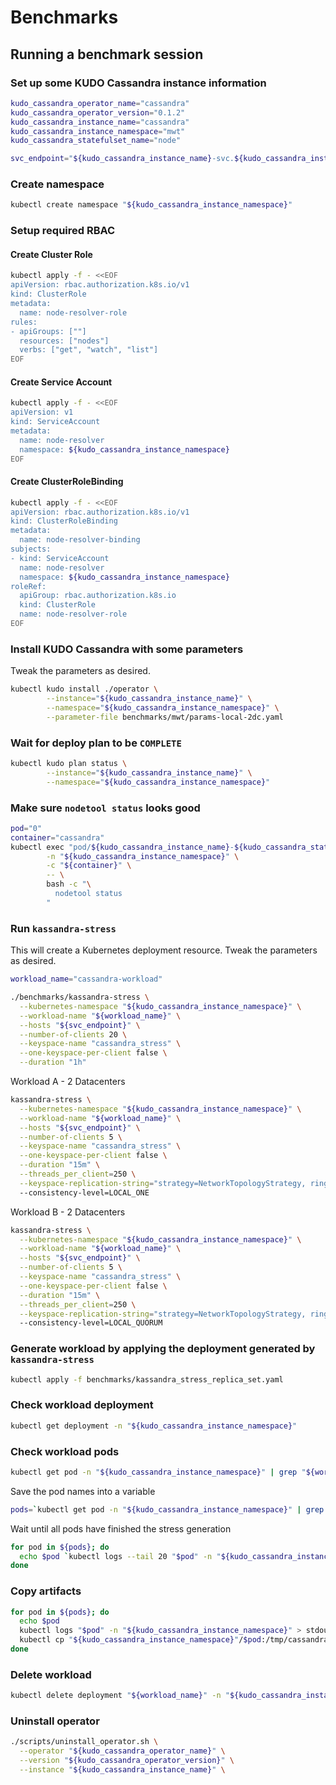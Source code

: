# Benchmarks

## Running a benchmark session

### Set up some KUDO Cassandra instance information

```bash
kudo_cassandra_operator_name="cassandra"
kudo_cassandra_operator_version="0.1.2"
kudo_cassandra_instance_name="cassandra"
kudo_cassandra_instance_namespace="mwt"
kudo_cassandra_statefulset_name="node"

svc_endpoint="${kudo_cassandra_instance_name}-svc.${kudo_cassandra_instance_namespace}.svc.cluster.local"
```

### Create namespace

```bash
kubectl create namespace "${kudo_cassandra_instance_namespace}"
```

### Setup required RBAC

#### Create Cluster Role
```bash
kubectl apply -f - <<EOF
apiVersion: rbac.authorization.k8s.io/v1
kind: ClusterRole
metadata:
  name: node-resolver-role
rules:
- apiGroups: [""]
  resources: ["nodes"]
  verbs: ["get", "watch", "list"]
EOF
```

#### Create Service Account
```bash
kubectl apply -f - <<EOF
apiVersion: v1
kind: ServiceAccount
metadata:
  name: node-resolver
  namespace: ${kudo_cassandra_instance_namespace}
EOF
```

#### Create ClusterRoleBinding
```bash
kubectl apply -f - <<EOF
apiVersion: rbac.authorization.k8s.io/v1
kind: ClusterRoleBinding
metadata:
  name: node-resolver-binding
subjects:
- kind: ServiceAccount
  name: node-resolver
  namespace: ${kudo_cassandra_instance_namespace}
roleRef:
  apiGroup: rbac.authorization.k8s.io
  kind: ClusterRole
  name: node-resolver-role
EOF
```

### Install KUDO Cassandra with some parameters

Tweak the parameters as desired.

```bash
kubectl kudo install ./operator \
        --instance="${kudo_cassandra_instance_name}" \
        --namespace="${kudo_cassandra_instance_namespace}" \
        --parameter-file benchmarks/mwt/params-local-2dc.yaml
```


### Wait for deploy plan to be `COMPLETE`

```bash
kubectl kudo plan status \
        --instance="${kudo_cassandra_instance_name}" \
        --namespace="${kudo_cassandra_instance_namespace}"
```

### Make sure `nodetool status` looks good

```bash
pod="0"
container="cassandra"
kubectl exec "pod/${kudo_cassandra_instance_name}-${kudo_cassandra_statefulset_name}-${pod}" \
        -n "${kudo_cassandra_instance_namespace}" \
        -c "${container}" \
        -- \
        bash -c "\
          nodetool status
        "
```

### Run `kassandra-stress`

This will create a Kubernetes deployment resource. Tweak the parameters as
desired.

```bash
workload_name="cassandra-workload"
```

```bash
./benchmarks/kassandra-stress \
  --kubernetes-namespace "${kudo_cassandra_instance_namespace}" \
  --workload-name "${workload_name}" \
  --hosts "${svc_endpoint}" \
  --number-of-clients 20 \
  --keyspace-name "cassandra_stress" \
  --one-keyspace-per-client false \
  --duration "1h"
```

Workload A - 2 Datacenters
```bash
kassandra-stress \
  --kubernetes-namespace "${kudo_cassandra_instance_namespace}" \
  --workload-name "${workload_name}" \
  --hosts "${svc_endpoint}" \
  --number-of-clients 5 \
  --keyspace-name "cassandra_stress" \
  --one-keyspace-per-client false \
  --duration "15m" \
  --threads_per_client=250 \
  --keyspace-replication-string="strategy=NetworkTopologyStrategy, ring1=1, ring2=1"
  --consistency-level=LOCAL_ONE
```

Workload B - 2 Datacenters
```bash
kassandra-stress \
  --kubernetes-namespace "${kudo_cassandra_instance_namespace}" \
  --workload-name "${workload_name}" \
  --hosts "${svc_endpoint}" \
  --number-of-clients 5 \
  --keyspace-name "cassandra_stress" \
  --one-keyspace-per-client false \
  --duration "15m" \
  --threads_per_client=250 \
  --keyspace-replication-string="strategy=NetworkTopologyStrategy, ring1=3, ring2=3"
  --consistency-level=LOCAL_QUORUM
```

### Generate workload by applying the deployment generated by `kassandra-stress`

```bash
kubectl apply -f benchmarks/kassandra_stress_replica_set.yaml
```

### Check workload deployment

```bash
kubectl get deployment -n "${kudo_cassandra_instance_namespace}"
```

### Check workload pods

```bash
kubectl get pod -n "${kudo_cassandra_instance_namespace}" | grep "${workload_name}"
```

Save the pod names into a variable
```bash
pods=`kubectl get pod -n "${kudo_cassandra_instance_namespace}" | grep "${workload_name}" | awk '{print $1}'`
```

Wait until all pods have finished the stress generation
```bash
for pod in ${pods}; do
  echo $pod `kubectl logs --tail 20 "$pod" -n "${kudo_cassandra_instance_namespace}" | grep 'END\|RuntimeException' || echo "Not finished"`
done
```

### Copy artifacts
```bash
for pod in ${pods}; do
  echo $pod 
  kubectl logs "$pod" -n "${kudo_cassandra_instance_namespace}" > stdout_$pod.txt
  kubectl cp "${kudo_cassandra_instance_namespace}"/$pod:/tmp/cassandra-workload.html workload_$pod.html
done
```

### Delete workload

```bash
kubectl delete deployment "${workload_name}" -n "${kudo_cassandra_instance_namespace}"
```

### Uninstall operator

```bash
./scripts/uninstall_operator.sh \
  --operator "${kudo_cassandra_operator_name}" \
  --version "${kudo_cassandra_operator_version}" \
  --instance "${kudo_cassandra_instance_name}" \
```
